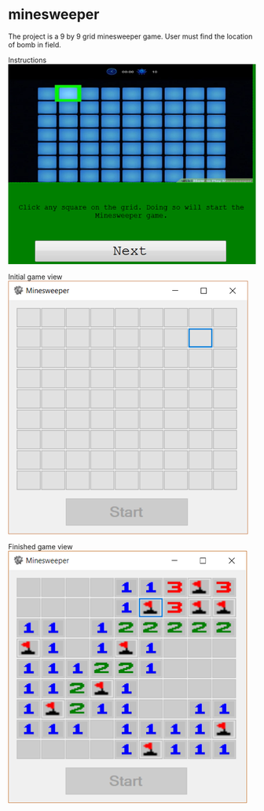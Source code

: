 # minesweeper
The project is a 9 by 9 grid minesweeper game. User must find the location of bomb in field.

Instructions
![Instructions](https://github.com/aparnnaH/minesweeper/blob/master/img/instructions.png)

Initial game view
![Initial game view](https://github.com/aparnnaH/minesweeper/blob/master/img/startGame.png)

Finished game view
![Finished game view](https://github.com/aparnnaH/minesweeper/blob/master/img/endGame.png)

